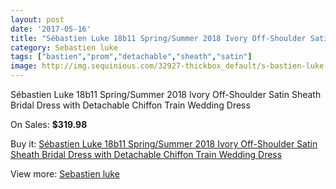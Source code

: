 ```yaml
---
layout: post
date: '2017-05-16'
title: "Sébastien Luke 18b11 Spring/Summer 2018 Ivory Off-Shoulder Satin Sheath Bridal Dress with Detachable Chiffon Train Wedding Dress"
category: Sebastien luke
tags: ["bastien","prom","detachable","sheath","satin"]
image: http://img.sequinious.com/32927-thickbox_default/s-bastien-luke-18b11-spring-summer-2018-ivory-off-shoulder-satin-sheath-bridal-dress-with-detachable-chiffon-train-wedding-dress.jpg
---
```

Sébastien Luke 18b11 Spring/Summer 2018 Ivory Off-Shoulder Satin Sheath Bridal Dress with Detachable Chiffon Train Wedding Dress

On Sales: **$319.98**
<a href="https://www.sequinious.com/sebastien-luke/11669-s-bastien-luke-18b11-spring-summer-2018-ivory-off-shoulder-satin-sheath-bridal-dress-with-detachable-chiffon-train-wedding-dress.html"><amp-img layout="responsive" width="600" height="600" src="//img.sequinious.com/32927-thickbox_default/s-bastien-luke-18b11-spring-summer-2018-ivory-off-shoulder-satin-sheath-bridal-dress-with-detachable-chiffon-train-wedding-dress.jpg" alt="Sébastien Luke 18b11 Spring/Summer 2018 Ivory Off-Shoulder Satin Sheath Bridal Dress with Detachable Chiffon Train Wedding Dress 0" /></a>
<a href="https://www.sequinious.com/sebastien-luke/11669-s-bastien-luke-18b11-spring-summer-2018-ivory-off-shoulder-satin-sheath-bridal-dress-with-detachable-chiffon-train-wedding-dress.html"><amp-img layout="responsive" width="600" height="600" src="//img.sequinious.com/32930-thickbox_default/s-bastien-luke-18b11-spring-summer-2018-ivory-off-shoulder-satin-sheath-bridal-dress-with-detachable-chiffon-train-wedding-dress.jpg" alt="Sébastien Luke 18b11 Spring/Summer 2018 Ivory Off-Shoulder Satin Sheath Bridal Dress with Detachable Chiffon Train Wedding Dress 1" /></a>
<a href="https://www.sequinious.com/sebastien-luke/11669-s-bastien-luke-18b11-spring-summer-2018-ivory-off-shoulder-satin-sheath-bridal-dress-with-detachable-chiffon-train-wedding-dress.html"><amp-img layout="responsive" width="600" height="600" src="//img.sequinious.com/32929-thickbox_default/s-bastien-luke-18b11-spring-summer-2018-ivory-off-shoulder-satin-sheath-bridal-dress-with-detachable-chiffon-train-wedding-dress.jpg" alt="Sébastien Luke 18b11 Spring/Summer 2018 Ivory Off-Shoulder Satin Sheath Bridal Dress with Detachable Chiffon Train Wedding Dress 2" /></a>
<a href="https://www.sequinious.com/sebastien-luke/11669-s-bastien-luke-18b11-spring-summer-2018-ivory-off-shoulder-satin-sheath-bridal-dress-with-detachable-chiffon-train-wedding-dress.html"><amp-img layout="responsive" width="600" height="600" src="//img.sequinious.com/32928-thickbox_default/s-bastien-luke-18b11-spring-summer-2018-ivory-off-shoulder-satin-sheath-bridal-dress-with-detachable-chiffon-train-wedding-dress.jpg" alt="Sébastien Luke 18b11 Spring/Summer 2018 Ivory Off-Shoulder Satin Sheath Bridal Dress with Detachable Chiffon Train Wedding Dress 3" /></a>

Buy it: [Sébastien Luke 18b11 Spring/Summer 2018 Ivory Off-Shoulder Satin Sheath Bridal Dress with Detachable Chiffon Train Wedding Dress](https://www.sequinious.com/sebastien-luke/11669-s-bastien-luke-18b11-spring-summer-2018-ivory-off-shoulder-satin-sheath-bridal-dress-with-detachable-chiffon-train-wedding-dress.html "Sébastien Luke 18b11 Spring/Summer 2018 Ivory Off-Shoulder Satin Sheath Bridal Dress with Detachable Chiffon Train Wedding Dress")

View more: [Sebastien luke](https://www.sequinious.com/91-sebastien-luke "Sebastien luke")